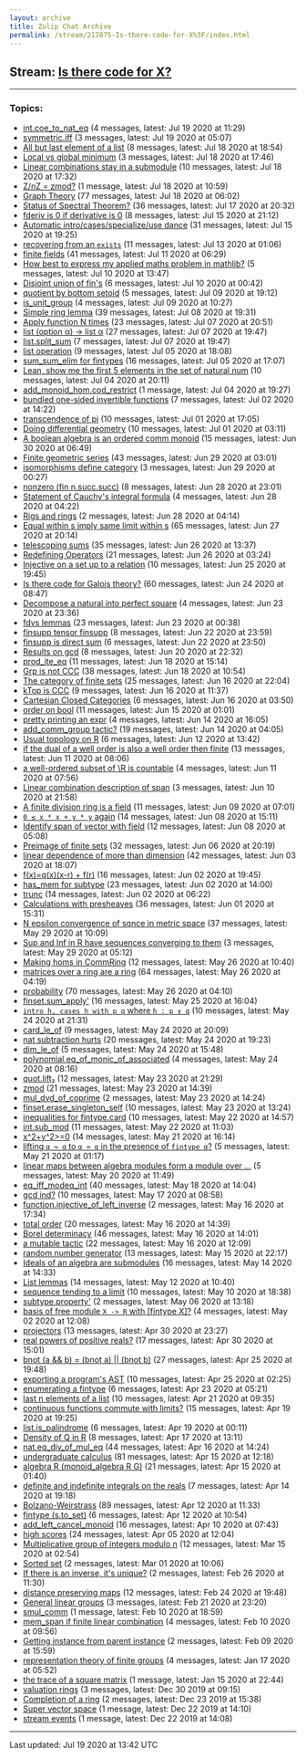```yaml
---
layout: archive
title: Zulip Chat Archive
permalink: /stream/217875-Is-there-code-for-X%3F/index.html
---
```


## Stream: [Is there code for X?](http://robertylewis.com/archive/stream/217875-Is-there-code-for-X%3F/index.html)
---

### Topics:

* [int.coe_to_nat_eq](topic/int.2Ecoe_to_nat_eq.html) (4 messages, latest: Jul 19 2020 at 11:29)
* [symmetric.iff](topic/symmetric.2Eiff.html) (3 messages, latest: Jul 19 2020 at 05:07)
* [All but last element of a list](topic/All.20but.20last.20element.20of.20a.20list.html) (8 messages, latest: Jul 18 2020 at 18:54)
* [Local vs global minimum](topic/Local.20vs.20global.20minimum.html) (3 messages, latest: Jul 18 2020 at 17:46)
* [Linear combinations stay in a submodule](topic/Linear.20combinations.20stay.20in.20a.20submodule.html) (10 messages, latest: Jul 18 2020 at 17:32)
* [Z/nZ = zmod?](topic/Z.2FnZ.20.3D.20zmod.3F.html) (1 message, latest: Jul 18 2020 at 10:59)
* [Graph Theory](topic/Graph.20Theory.html) (77 messages, latest: Jul 18 2020 at 06:02)
* [Status of Spectral Theorem?](topic/Status.20of.20Spectral.20Theorem.3F.html) (36 messages, latest: Jul 17 2020 at 20:32)
* [fderiv is 0 if derivative is 0](topic/fderiv.20is.200.20if.20derivative.20is.200.html) (8 messages, latest: Jul 15 2020 at 21:12)
* [Automatic intro/cases/specialize/use dance](topic/Automatic.20intro.2Fcases.2Fspecialize.2Fuse.20dance.html) (31 messages, latest: Jul 15 2020 at 19:25)
* [recovering from an `exists`](topic/recovering.20from.20an.20.60exists.60.html) (11 messages, latest: Jul 13 2020 at 01:06)
* [finite fields](topic/finite.20fields.html) (41 messages, latest: Jul 11 2020 at 06:29)
* [How best to express my applied maths problem in mathlib?](topic/How.20best.20to.20express.20my.20applied.20maths.20problem.20in.20mathlib.3F.html) (5 messages, latest: Jul 10 2020 at 13:47)
* [Disjoint union of fin's](topic/Disjoint.20union.20of.20fin's.html) (6 messages, latest: Jul 10 2020 at 00:42)
* [quotient by bottom setoid](topic/quotient.20by.20bottom.20setoid.html) (5 messages, latest: Jul 09 2020 at 19:12)
* [is_unit_group](topic/is_unit_group.html) (4 messages, latest: Jul 09 2020 at 10:27)
* [Simple ring lemma](topic/Simple.20ring.20lemma.html) (39 messages, latest: Jul 08 2020 at 19:31)
* [Apply function N times](topic/Apply.20function.20N.20times.html) (23 messages, latest: Jul 07 2020 at 20:51)
* [list (option α) → list α](topic/list.20(option.20.CE.B1).20.E2.86.92.20list.20.CE.B1.html) (27 messages, latest: Jul 07 2020 at 19:47)
* [list.split_sum](topic/list.2Esplit_sum.html) (7 messages, latest: Jul 07 2020 at 19:47)
* [list operation](topic/list.20operation.html) (9 messages, latest: Jul 05 2020 at 18:08)
* [sum_sum_elim for fintypes](topic/sum_sum_elim.20for.20fintypes.html) (16 messages, latest: Jul 05 2020 at 17:07)
* [Lean, show me the first 5 elements in the set of natural num](topic/Lean.2C.20show.20me.20the.20first.205.20elements.20in.20the.20set.20of.20natural.20num.html) (10 messages, latest: Jul 04 2020 at 20:11)
* [add_monoid_hom.cod_restrict](topic/add_monoid_hom.2Ecod_restrict.html) (1 message, latest: Jul 04 2020 at 19:27)
* [bundled one-sided invertible functions](topic/bundled.20one-sided.20invertible.20functions.html) (7 messages, latest: Jul 02 2020 at 14:22)
* [transcendence of pi](topic/transcendence.20of.20pi.html) (10 messages, latest: Jul 01 2020 at 17:05)
* [Doing differential geometry](topic/Doing.20differential.20geometry.html) (10 messages, latest: Jul 01 2020 at 03:11)
* [A boolean algebra is an ordered comm monoid](topic/A.20boolean.20algebra.20is.20an.20ordered.20comm.20monoid.html) (15 messages, latest: Jun 30 2020 at 06:49)
* [Finite geometric series](topic/Finite.20geometric.20series.html) (43 messages, latest: Jun 29 2020 at 03:01)
* [isomorphisms define category](topic/isomorphisms.20define.20category.html) (3 messages, latest: Jun 29 2020 at 00:27)
* [nonzero (fin n.succ.succ)](topic/nonzero.20(fin.20n.2Esucc.2Esucc).html) (8 messages, latest: Jun 28 2020 at 23:01)
* [Statement of Cauchy's integral formula](topic/Statement.20of.20Cauchy's.20integral.20formula.html) (4 messages, latest: Jun 28 2020 at 04:22)
* [Rigs and rings](topic/Rigs.20and.20rings.html) (2 messages, latest: Jun 28 2020 at 04:14)
* [Equal within s imply same limit within s](topic/Equal.20within.20s.20imply.20same.20limit.20within.20s.html) (65 messages, latest: Jun 27 2020 at 20:14)
* [telescoping sums](topic/telescoping.20sums.html) (35 messages, latest: Jun 26 2020 at 13:37)
* [Redefining Operators](topic/Redefining.20Operators.html) (21 messages, latest: Jun 26 2020 at 03:24)
* [Injective on a set up to a relation](topic/Injective.20on.20a.20set.20up.20to.20a.20relation.html) (10 messages, latest: Jun 25 2020 at 19:45)
* [Is there code for Galois theory?](topic/Is.20there.20code.20for.20Galois.20theory.3F.html) (60 messages, latest: Jun 24 2020 at 08:47)
* [Decompose a natural into perfect square](topic/Decompose.20a.20natural.20into.20perfect.20square.html) (4 messages, latest: Jun 23 2020 at 23:36)
* [fdvs lemmas](topic/fdvs.20lemmas.html) (23 messages, latest: Jun 23 2020 at 00:38)
* [finsupp tensor finsupp](topic/finsupp.20tensor.20finsupp.html) (8 messages, latest: Jun 22 2020 at 23:59)
* [finsupp is direct sum](topic/finsupp.20is.20direct.20sum.html) (6 messages, latest: Jun 22 2020 at 23:50)
* [Results on gcd](topic/Results.20on.20gcd.html) (8 messages, latest: Jun 20 2020 at 22:32)
* [prod_ite_eq](topic/prod_ite_eq.html) (11 messages, latest: Jun 18 2020 at 15:14)
* [Grp is not CCC](topic/Grp.20is.20not.20CCC.html) (38 messages, latest: Jun 18 2020 at 10:54)
* [The category of finite sets](topic/The.20category.20of.20finite.20sets.html) (25 messages, latest: Jun 16 2020 at 22:04)
* [kTop is CCC](topic/kTop.20is.20CCC.html) (9 messages, latest: Jun 16 2020 at 11:37)
* [Cartesian Closed Categories](topic/Cartesian.20Closed.20Categories.html) (6 messages, latest: Jun 16 2020 at 03:50)
* [order on bool](topic/order.20on.20bool.html) (11 messages, latest: Jun 15 2020 at 01:01)
* [pretty printing an expr](topic/pretty.20printing.20an.20expr.html) (4 messages, latest: Jun 14 2020 at 16:05)
* [add_comm_group tactic?](topic/add_comm_group.20tactic.3F.html) (19 messages, latest: Jun 14 2020 at 04:05)
* [Usual topology on R](topic/Usual.20topology.20on.20R.html) (6 messages, latest: Jun 12 2020 at 13:42)
* [if the dual of a well order is also a well order then finite](topic/if.20the.20dual.20of.20a.20well.20order.20is.20also.20a.20well.20order.20then.20finite.html) (13 messages, latest: Jun 11 2020 at 08:06)
* [a well-ordered subset of \R is countable](topic/a.20well-ordered.20subset.20of.20.5CR.20is.20countable.html) (4 messages, latest: Jun 11 2020 at 07:56)
* [Linear combination description of span](topic/Linear.20combination.20description.20of.20span.html) (3 messages, latest: Jun 10 2020 at 21:58)
* [A finite division ring is a field](topic/A.20finite.20division.20ring.20is.20a.20field.html) (11 messages, latest: Jun 09 2020 at 07:01)
* [`0 ≤ x * x + y * y` again](topic/.600.20.E2.89.A4.20x.20*.20x.20.2B.20y.20*.20y.60.20again.html) (14 messages, latest: Jun 08 2020 at 15:11)
* [Identify span of vector with field](topic/Identify.20span.20of.20vector.20with.20field.html) (12 messages, latest: Jun 08 2020 at 05:08)
* [Preimage of finite sets](topic/Preimage.20of.20finite.20sets.html) (32 messages, latest: Jun 06 2020 at 20:19)
* [linear dependence of more than dimension](topic/linear.20dependence.20of.20more.20than.20dimension.html) (42 messages, latest: Jun 03 2020 at 18:07)
* [f(x)=q(x)(x-r) + f(r)](topic/f(x).3Dq(x)(x-r).20.2B.20f(r).html) (16 messages, latest: Jun 02 2020 at 19:45)
* [has_mem for subtype](topic/has_mem.20for.20subtype.html) (23 messages, latest: Jun 02 2020 at 14:00)
* [trunc](topic/trunc.html) (14 messages, latest: Jun 02 2020 at 06:22)
* [Calculations with presheaves](topic/Calculations.20with.20presheaves.html) (36 messages, latest: Jun 01 2020 at 15:31)
* [N epsilon convergence of sqnce in metric space](topic/N.20epsilon.20convergence.20of.20sqnce.20in.20metric.20space.html) (37 messages, latest: May 29 2020 at 10:09)
* [Sup and Inf in R have sequences converging to them](topic/Sup.20and.20Inf.20in.20R.20have.20sequences.20converging.20to.20them.html) (3 messages, latest: May 29 2020 at 05:12)
* [Making homs in CommRing](topic/Making.20homs.20in.20CommRing.html) (12 messages, latest: May 26 2020 at 10:40)
* [matrices over a ring are a ring](topic/matrices.20over.20a.20ring.20are.20a.20ring.html) (64 messages, latest: May 26 2020 at 04:19)
* [probability](topic/probability.html) (70 messages, latest: May 26 2020 at 04:10)
* [finset.sum_apply'](topic/finset.2Esum_apply'.html) (16 messages, latest: May 25 2020 at 16:04)
* [`intro h, cases h with p q` where `h : p ∨ q`](topic/.60intro.20h.2C.20cases.20h.20with.20p.20q.60.20where.20.60h.20.3A.20p.20.E2.88.A8.20q.60.html) (10 messages, latest: May 24 2020 at 21:31)
* [card_le_of](topic/card_le_of.html) (9 messages, latest: May 24 2020 at 20:09)
* [nat subtraction hurts](topic/nat.20subtraction.20hurts.html) (20 messages, latest: May 24 2020 at 19:23)
* [dim_le_of](topic/dim_le_of.html) (5 messages, latest: May 24 2020 at 15:48)
* [polynomial.eq_of_monic_of_associated](topic/polynomial.2Eeq_of_monic_of_associated.html) (4 messages, latest: May 24 2020 at 08:16)
* [quot.lift₂](topic/quot.2Elift.E2.82.82.html) (12 messages, latest: May 23 2020 at 21:29)
* [zmod](topic/zmod.html) (21 messages, latest: May 23 2020 at 14:39)
* [mul_dvd_of_coprime](topic/mul_dvd_of_coprime.html) (2 messages, latest: May 23 2020 at 14:24)
* [finset.erase_singleton_self](topic/finset.2Eerase_singleton_self.html) (10 messages, latest: May 23 2020 at 13:24)
* [inequalities for fintype.card](topic/inequalities.20for.20fintype.2Ecard.html) (10 messages, latest: May 22 2020 at 14:57)
* [int.sub_mod](topic/int.2Esub_mod.html) (11 messages, latest: May 22 2020 at 11:03)
* [x^2+y^2>=0](topic/x.5E2.2By.5E2.3E.3D0.html) (14 messages, latest: May 21 2020 at 16:14)
* [lifting `α ↪ α` to `α ≃ α` in the presence of `fintype α`?](topic/lifting.20.60.CE.B1.20.E2.86.AA.20.CE.B1.60.20to.20.60.CE.B1.20.E2.89.83.20.CE.B1.60.20in.20the.20presence.20of.20.60fintype.20.CE.B1.60.3F.html) (5 messages, latest: May 21 2020 at 01:17)
* [linear maps between algebra modules form a module over ...](topic/linear.20maps.20between.20algebra.20modules.20form.20a.20module.20over.20.2E.2E.2E.html) (5 messages, latest: May 20 2020 at 11:49)
* [eq_iff_modeq_int](topic/eq_iff_modeq_int.html) (40 messages, latest: May 18 2020 at 14:04)
* [gcd ind?](topic/gcd.20ind.3F.html) (10 messages, latest: May 17 2020 at 08:58)
* [function.injective_of_left_inverse](topic/function.2Einjective_of_left_inverse.html) (2 messages, latest: May 16 2020 at 17:34)
* [total order](topic/total.20order.html) (20 messages, latest: May 16 2020 at 14:39)
* [Borel determinacy](topic/Borel.20determinacy.html) (46 messages, latest: May 16 2020 at 14:01)
* [a mutable tactic](topic/a.20mutable.20tactic.html) (22 messages, latest: May 16 2020 at 12:09)
* [random number generator](topic/random.20number.20generator.html) (13 messages, latest: May 15 2020 at 22:17)
* [Ideals of an algebra are submodules](topic/Ideals.20of.20an.20algebra.20are.20submodules.html) (16 messages, latest: May 14 2020 at 14:33)
* [List lemmas](topic/List.20lemmas.html) (14 messages, latest: May 12 2020 at 10:40)
* [sequence tending to a limit](topic/sequence.20tending.20to.20a.20limit.html) (10 messages, latest: May 10 2020 at 18:38)
* [subtype.property'](topic/subtype.2Eproperty'.html) (2 messages, latest: May 06 2020 at 13:18)
* [basis of free module `X -> R` with \[fintype X\]?](topic/basis.20of.20free.20module.20.60X.20-.3E.20R.60.20with.20.5Bfintype.20X.5D.3F.html) (4 messages, latest: May 02 2020 at 12:08)
* [projectors](topic/projectors.html) (13 messages, latest: Apr 30 2020 at 23:27)
* [real powers of positive reals?](topic/real.20powers.20of.20positive.20reals.3F.html) (17 messages, latest: Apr 30 2020 at 15:01)
* [bnot (a && b) = (bnot a) \|\| (bnot b)](topic/bnot.20(a.20.26.26.20b).20.3D.20(bnot.20a).20.7C.7C.20(bnot.20b).html) (27 messages, latest: Apr 25 2020 at 19:48)
* [exporting a program's AST](topic/exporting.20a.20program's.20AST.html) (10 messages, latest: Apr 25 2020 at 02:25)
* [enumerating a fintype](topic/enumerating.20a.20fintype.html) (6 messages, latest: Apr 23 2020 at 05:21)
* [last n elements of a list](topic/last.20n.20elements.20of.20a.20list.html) (10 messages, latest: Apr 21 2020 at 09:35)
* [continuous functions commute with limits?](topic/continuous.20functions.20commute.20with.20limits.3F.html) (15 messages, latest: Apr 19 2020 at 19:25)
* [list.is_palindrome](topic/list.2Eis_palindrome.html) (6 messages, latest: Apr 19 2020 at 00:11)
* [Density of Q in R](topic/Density.20of.20Q.20in.20R.html) (8 messages, latest: Apr 17 2020 at 13:11)
* [nat.eq_div_of_mul_eq](topic/nat.2Eeq_div_of_mul_eq.html) (44 messages, latest: Apr 16 2020 at 14:24)
* [undergraduate calculus](topic/undergraduate.20calculus.html) (81 messages, latest: Apr 15 2020 at 12:18)
* [algebra R (monoid_algebra R G)](topic/algebra.20R.20(monoid_algebra.20R.20G).html) (21 messages, latest: Apr 15 2020 at 01:40)
* [definite and indefinite integrals on the reals](topic/definite.20and.20indefinite.20integrals.20on.20the.20reals.html) (7 messages, latest: Apr 14 2020 at 19:18)
* [Bolzano-Weirstrass](topic/Bolzano-Weirstrass.html) (89 messages, latest: Apr 12 2020 at 11:33)
* [fintype (s.to_set)](topic/fintype.20(s.2Eto_set).html) (6 messages, latest: Apr 12 2020 at 10:54)
* [add_left_cancel_monoid](topic/add_left_cancel_monoid.html) (16 messages, latest: Apr 10 2020 at 07:43)
* [high scores](topic/high.20scores.html) (24 messages, latest: Apr 05 2020 at 12:04)
* [Multiplicative group of integers modulo n](topic/Multiplicative.20group.20of.20integers.20modulo.20n.html) (12 messages, latest: Mar 15 2020 at 02:54)
* [Sorted set](topic/Sorted.20set.html) (2 messages, latest: Mar 01 2020 at 10:06)
* [If there is an inverse, it's unique?](topic/If.20there.20is.20an.20inverse.2C.20it's.20unique.3F.html) (2 messages, latest: Feb 26 2020 at 11:30)
* [distance preserving maps](topic/distance.20preserving.20maps.html) (12 messages, latest: Feb 24 2020 at 19:48)
* [General linear groups](topic/General.20linear.20groups.html) (3 messages, latest: Feb 21 2020 at 23:20)
* [smul_comm](topic/smul_comm.html) (1 message, latest: Feb 10 2020 at 18:59)
* [mem_span if finite linear combination](topic/mem_span.20if.20finite.20linear.20combination.html) (4 messages, latest: Feb 10 2020 at 09:56)
* [Getting instance from parent instance](topic/Getting.20instance.20from.20parent.20instance.html) (2 messages, latest: Feb 09 2020 at 15:59)
* [representation theory of finite groups](topic/representation.20theory.20of.20finite.20groups.html) (4 messages, latest: Jan 17 2020 at 05:52)
* [the trace of a square matrix](topic/the.20trace.20of.20a.20square.20matrix.html) (1 message, latest: Jan 15 2020 at 22:44)
* [valuation rings](topic/valuation.20rings.html) (3 messages, latest: Dec 30 2019 at 09:15)
* [Completion of a ring](topic/Completion.20of.20a.20ring.html) (2 messages, latest: Dec 23 2019 at 15:38)
* [Super vector space](topic/Super.20vector.20space.html) (1 message, latest: Dec 22 2019 at 14:10)
* [stream events](topic/stream.20events.html) (1 message, latest: Dec 22 2019 at 14:08)

<hr><p>Last updated: Jul 19 2020 at 13:42 UTC</p>